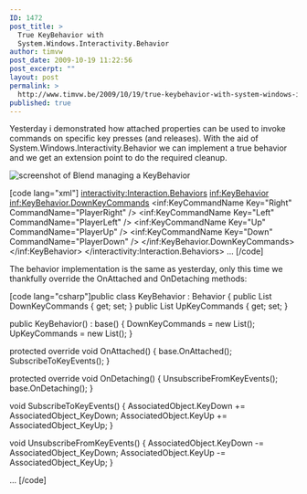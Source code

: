 ```yaml
---
ID: 1472
post_title: >
  True KeyBehavior with
  System.Windows.Interactivity.Behavior
author: timvw
post_date: 2009-10-19 11:22:56
post_excerpt: ""
layout: post
permalink: >
  http://www.timvw.be/2009/10/19/true-keybehavior-with-system-windows-interactivity-behavior/
published: true
---
```

<p>Yesterday i demonstrated how attached properties can be used to invoke commands on specific key presses (and releases). With the aid of System.Windows.Interactivity.Behavior we can implement a true behavior and we get an extension point to do the required cleanup.</p>

<img src="http://www.timvw.be/wp-content/images/BlendKeyBehavior.png" alt="screenshot of Blend managing a KeyBehavior" />

[code lang="xml"]<grid>
 <interactivity:Interaction.Behaviors>
  <inf:KeyBehavior>
   <inf:KeyBehavior.DownKeyCommands>
    <inf:KeyCommandName Key="Right" CommandName="PlayerRight"  />
    <inf:KeyCommandName Key="Left" CommandName="PlayerLeft" />
    <inf:KeyCommandName Key="Up" CommandName="PlayerUp" />
    <inf:KeyCommandName Key="Down" CommandName="PlayerDown" />
   </inf:KeyBehavior.DownKeyCommands>
  </inf:KeyBehavior>
 </interactivity:Interaction.Behaviors>
 ...
</grid>[/code]

<p>The behavior implementation is the same as yesterday, only this time we thankfully override the OnAttached and OnDetaching methods:</p>

[code lang="csharp"]public class KeyBehavior : Behavior<frameworkElement>
{
 public List<keyCommandName> DownKeyCommands { get; set; }
 public List<keyCommandName> UpKeyCommands { get; set; }

 public KeyBehavior()
  : base()
 {
  DownKeyCommands = new List<keyCommandName>();
  UpKeyCommands = new List<keyCommandName>();
 }

 protected override void OnAttached()
 {
  base.OnAttached();
  SubscribeToKeyEvents();
 }

 protected override void OnDetaching()
 {
  UnsubscribeFromKeyEvents();
  base.OnDetaching();
 }

 void SubscribeToKeyEvents()
 {
  AssociatedObject.KeyDown += AssociatedObject_KeyDown;
  AssociatedObject.KeyUp += AssociatedObject_KeyUp;
 }

 void UnsubscribeFromKeyEvents()
 {
  AssociatedObject.KeyDown -= AssociatedObject_KeyDown;
  AssociatedObject.KeyUp -= AssociatedObject_KeyUp;
 }

 ...
[/code]